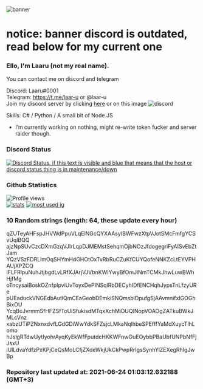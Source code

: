 
![banner](https://raw.githubusercontent.com/stop-bark/stop-bark/master/banner4.png)
# notice: banner discord is outdated, read below for my current one


### Ello, I'm Laaru (not my real name).

You can contact me on discord and telegram  

Discord: Laaru#0001  
Telegram: https://t.me/laar-u or @laar-u  
Join my discord server by clicking [here](https://discord.gg/invite/monk) or on this image ![discord](https://discord.com/api/guilds/848458923136122901/embed.png)

Skills: C# / Python / A small bit of Node.JS  

- I’m currently working on nothing, might re-write token fucker and server raider though.

### Discord Status
[![Discord Status, if this text is visible and blue that means that the host or discord status thing is in maintenance/down](https://discord.c99.nl/widget/theme-4/739824148267925565.png)](https://discord.c99.nl/)

### Github Statistics
![Profile views](https://komarev.com/ghpvc/?username=Laar-u) <br> [![stats](https://github-readme-stats.vercel.app/api?username=Laar-u&show_icons=true&theme=synthwave)](https://github.com/anuraghazra/github-readme-stats) [![most used ig](https://github-readme-stats.vercel.app/api/top-langs/?username=Laar-u&layout=compact&theme=synthwave&show_icons=true&langs_count=10)]((https://github.com/anuraghazra/github-readme-stats))

### 10 Random strings (length: 64, these update every hour)
qZUTeyAHFspJHVWdPpuVLqElNGcQYXAAsyIBWFwzXtpVJotSMcFmfgYCSvUqlBQQ
ajzNpSUvCzcDXmGzqVJIrLqpDJMEMstSehqmOjbNOzJfdogegriFyAISvEbZtJam
YQzVSzFDRLlmOqSHYmHdGHOtOxTvRbRuCZuKfCUYQofeNNKZcLtEYVPHAUjXPZCQ
IFLFRlpuNuhJtjbgdLvLRfXJArjVJVbnKWIYwyBfOmJlNmTCMkJhwLuwBWhHjfMg
oTncysaiBoskOZnfpIpviUvToyxDePINSqlRbDECyhIDfENCHqhJypsTnLfzyURe
pUEaduckVNGEdbAutlQmCEaGeobDEmkiSNQmsbiDpufgSjAAvmnifxIGOGhBixOU
YcqBcJvrmmSfHFZSfToUiSfukisdMTqxXchMiDUQINopVOAOgZATkuBWkJMLcVnz
xabzUTiPZNxnxdvfLGdGDiWwYdkSFZsjcLMkaNqlhbeSPEfffYaMdXuycTlhLomo
hJslgRTdwUytIyohrAyqKyEkWfFputdcHKKWFnwOuEOybbPBaUbfUNPbNfFjJsxU
iUlLdvaYdfzPxKPjCeQsMoLCfjZXdeWkjUkCkPwpRrIgsSynhYlZEXegRhIgJwBp

### Repository last updated at: 2021-06-24 01:03:12.632188 (GMT+3)
